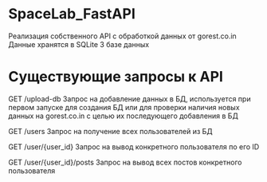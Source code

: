 # SpaceLab_FastAPI
Реализация собственного API с обработкой данных от gorest.co.in
Данные хранятся в SQLite 3 базе данных

# Существующие запросы к API
GET /upload-db
Запрос на добавление данных в БД, используется при первом запуске для создания БД или для проверки наличия новых данных на gorest.co.in с целью их последующего добавления в БД

GET /users
Запрос на получение всех пользователей из БД

GET /user/{user_id}
Запрос на вывод конкретного пользователя по его ID

GET /user/{user_id}/posts
Запрос на вывод всех постов конкретного пользователя
